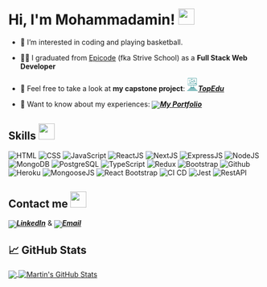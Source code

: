 
### <h1> Hi, I'm Mohammadamin! <img src = "https://raw.githubusercontent.com/MartinHeinz/MartinHeinz/master/wave.gif" width = "32px" height = "32px"> </h1>
<p align='center'>





</p>

- 👀 I’m interested in coding and playing basketball.

- 👨‍🎓 I graduated from <a href="https://epicode.com/en/">Epicode</a> (fka Strive School) as a **Full Stack Web Developer**

- 🔭 Feel free to take a look at **my capstone project**: <a href="https://topedu.vercel.app"><img width = '22px'  src='https://github.com/MSajedian/Topedu-Reactjs/blob/main/public/topedu-logo.svg'/>***TopEdu***</a>

- 📄 Want to know about my experiences: <a href="https://mohammad.vercel.app/"><img paddingTop='25px' width = '22px' align= 'center' src="https://mohammad.vercel.app/favicon.ico"/>***My Portfolio***</a>


##  <h2> Skills <img src = "https://media2.giphy.com/media/QssGEmpkyEOhBCb7e1/giphy.gif?cid=ecf05e47a0n3gi1bfqntqmob8g9aid1oyj2wr3ds3mg700bl&rid=giphy.gif" width = "32px" height = "32px"> </h2>
 
<span>
 <img width ='32px' src ='https://raw.githubusercontent.com/rahulbanerjee26/githubAboutMeGenerator/main/icons/html.svg' alt="HTML">
 <img width ='32px' src ='https://raw.githubusercontent.com/rahulbanerjee26/githubAboutMeGenerator/main/icons/css.svg' alt="CSS"> 
 <img width ='32px' src ='https://raw.githubusercontent.com/rahulbanerjee26/githubAboutMeGenerator/main/icons/javascript.svg' alt="JavaScript"> 
 <img width ='32px' src ='https://raw.githubusercontent.com/rahulbanerjee26/githubAboutMeGenerator/main/icons/reactjs.svg' alt="ReactJS"> 
 <img width ='32px' src ='https://github.com/MSajedian/MSajedian/blob/main/icons/next-js.svg' alt="NextJS"> 
 <img width ='32px' src ='https://raw.githubusercontent.com/rahulbanerjee26/githubAboutMeGenerator/main/icons/express.svg' alt="ExpressJS">
 <img width ='32px' src ='https://raw.githubusercontent.com/rahulbanerjee26/githubAboutMeGenerator/main/icons/nodejs.svg' alt="NodeJS">
 <img width ='32px' src ='https://raw.githubusercontent.com/rahulbanerjee26/githubAboutMeGenerator/main/icons/mongodb.svg' alt="MongoDB">
 <img width ='32px' src ='https://raw.githubusercontent.com/rahulbanerjee26/githubAboutMeGenerator/main/icons/postgresql.svg' alt="PostgreSQL">
 <img width ='32px' src ='https://raw.githubusercontent.com/rahulbanerjee26/githubAboutMeGenerator/main/icons/typescript.svg' alt="TypeScript">
 <img width ='32px' src ='https://raw.githubusercontent.com/rahulbanerjee26/githubAboutMeGenerator/main/icons/redux.svg' alt="Redux"> 
 <img width ='32px' src ='https://raw.githubusercontent.com/rahulbanerjee26/githubAboutMeGenerator/main/icons/bootstrap.svg' alt="Bootstrap">
 <img width ='32px' src ='https://raw.githubusercontent.com/rahulbanerjee26/githubAboutMeGenerator/main/icons/github.svg' alt="Github"> 
 <img width ='32px' src ='https://raw.githubusercontent.com/rahulbanerjee26/githubAboutMeGenerator/main/icons/heroku.svg' alt="Heroku"> 
 <img width ='32px' src ='https://github.com/MSajedian/MSajedian/blob/main/icons/mongoosejs.png' alt="MongooseJS"> 
 <img width ='32px' src ='https://github.com/MSajedian/MSajedian/blob/main/icons/react-bootstrap.png' alt="React Bootstrap"> 
 <img width ='32px' src ='https://github.com/MSajedian/MSajedian/blob/main/icons/ci-cd.png' alt="CI CD"> 
 <img width ='32px' src ='https://github.com/MSajedian/MSajedian/blob/main/icons/jest.png' alt="Jest"> 
 <img width ='32px' src ='https://github.com/MSajedian/MSajedian/blob/main/icons/restapi.png' alt="RestAPI"> 
</span>

<h2> Contact me <img src='https://raw.githubusercontent.com/ShahriarShafin/ShahriarShafin/main/Assets/handshake.gif' width="32px" height = "32px"> </h2>

<a href = 'https://www.linkedin.com/in/mohammadamin-sajedian'><img width = '32px' align= 'center' src="https://raw.githubusercontent.com/rahulbanerjee26/githubAboutMeGenerator/main/icons/linked-in-alt.svg"/>***LinkedIn***</a> & <a href="mailto:mohammadsajedian@gmail.com"><img paddingTop='25px' width = '22px' align= 'center' src="https://upload.wikimedia.org/wikipedia/commons/thumb/7/7e/Gmail_icon_%282020%29.svg/512px-Gmail_icon_%282020%29.svg.png"/>***Email***</a>


## &#x1f4c8; GitHub Stats




<!-- <a href="https://github.com/anuraghazra/github-readme-stats">
<img align="left" src="https://github-readme-stats.vercel.app/api?username=MSajedian&count_private=true&show_icons=true&theme=light" />
</a>
<a href="https://github.com/anuraghazra/convoychat">
<img align="center" src="https://github-readme-stats.vercel.app/api/top-langs/?username=MSajedian&theme=light" />
</a> -->

<a href="https://github.com/MSajedian/MSajedian">
  <img align="center" src="https://github-readme-stats.vercel.app/api/top-langs/?username=MSajedian&hide=java,html,tex&title_color=ffffff&text_color=c9cacc&icon_color=2bbc8a&bg_color=1d1f21&langs_count=3" />
</a>
<a href="https://github.com/MSajedian/MSajedian">
  <img align="center" src="https://github-readme-stats.vercel.app/api?username=MSajedian&show_icons=true&line_height=27&count_private=true&title_color=ffffff&text_color=c9cacc&icon_color=2bbc8a&bg_color=1d1f21" alt="Martin's GitHub Stats" />
</a>
